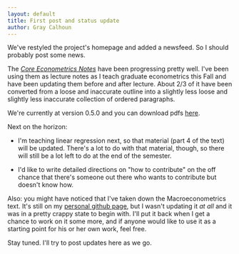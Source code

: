 ```yaml
---
layout: default
title: First post and status update
author: Gray Calhoun
---
```


We've restyled the project's homepage and added a newsfeed.  So I
should probably post some news.

The *[Core Econometrics Notes][home]* have been progressing pretty
well.  I've been using them as lecture notes as I teach graduate
econometrics this Fall and have been updating them before and after
lecture.  About 2/3 of it have been converted from a loose and
inaccurate outline into a slightly less loose and slightly less
inaccurate collection of ordered paragraphs.

We're currently at version 0.5.0 and you can download pdfs
[here][pdfs].

Next on the horizon:

* I'm teaching linear regression next, so that material (part 4 of the
  text) will be updated.  There's a lot to do with that material,
  though, so there will still be a lot left to do at the end of the
  semester.

* I'd like to write detailed directions on "how to contribute" on the
  off chance that there's someone out there who wants to contribute
  but doesn't know how.

Also: you might have noticed that I've taken down the
Macroeconometrics text.  It's still on my [personal github
page][grayclhn], but I wasn't updating it *at all* and it was in a
pretty crappy state to begin with.  I'll put it back when I get a
chance to work on it some more, and if anyone would like to use it as
a starting point for his or her own work, feel free.

Stay tuned.  I'll try to post updates here as we go.

[home]: https://github.com/EconometricsLibrary/CoreEconometricsText
[pdfs]: https://github.com/EconometricsLibrary/CoreEconometricsText/releases
[grayclhn]: https://github.com/grayclhn